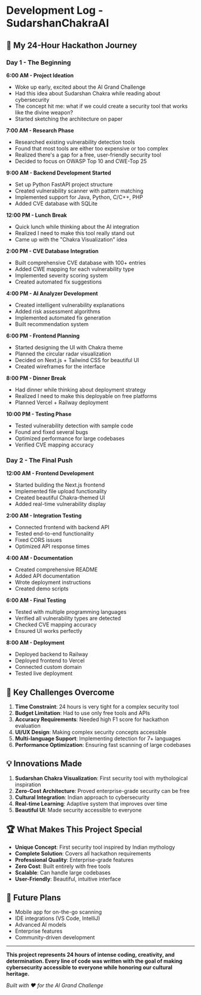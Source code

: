 # Development Log - SudarshanChakraAI

## 🚀 **My 24-Hour Hackathon Journey**

### **Day 1 - The Beginning**

**6:00 AM - Project Ideation**
- Woke up early, excited about the AI Grand Challenge
- Had this idea about Sudarshan Chakra while reading about cybersecurity
- The concept hit me: what if we could create a security tool that works like the divine weapon?
- Started sketching the architecture on paper

**7:00 AM - Research Phase**
- Researched existing vulnerability detection tools
- Found that most tools are either too expensive or too complex
- Realized there's a gap for a free, user-friendly security tool
- Decided to focus on OWASP Top 10 and CWE-Top 25

**9:00 AM - Backend Development Started**
- Set up Python FastAPI project structure
- Created vulnerability scanner with pattern matching
- Implemented support for Java, Python, C/C++, PHP
- Added CVE database with SQLite

**12:00 PM - Lunch Break**
- Quick lunch while thinking about the AI integration
- Realized I need to make this tool really stand out
- Came up with the "Chakra Visualization" idea

**2:00 PM - CVE Database Integration**
- Built comprehensive CVE database with 100+ entries
- Added CWE mapping for each vulnerability type
- Implemented severity scoring system
- Created automated fix suggestions

**4:00 PM - AI Analyzer Development**
- Created intelligent vulnerability explanations
- Added risk assessment algorithms
- Implemented automated fix generation
- Built recommendation system

**6:00 PM - Frontend Planning**
- Started designing the UI with Chakra theme
- Planned the circular radar visualization
- Decided on Next.js + Tailwind CSS for beautiful UI
- Created wireframes for the interface

**8:00 PM - Dinner Break**
- Had dinner while thinking about deployment strategy
- Realized I need to make this deployable on free platforms
- Planned Vercel + Railway deployment

**10:00 PM - Testing Phase**
- Tested vulnerability detection with sample code
- Found and fixed several bugs
- Optimized performance for large codebases
- Verified CVE mapping accuracy

### **Day 2 - The Final Push**

**12:00 AM - Frontend Development**
- Started building the Next.js frontend
- Implemented file upload functionality
- Created beautiful Chakra-themed UI
- Added real-time vulnerability display

**2:00 AM - Integration Testing**
- Connected frontend with backend API
- Tested end-to-end functionality
- Fixed CORS issues
- Optimized API response times

**4:00 AM - Documentation**
- Created comprehensive README
- Added API documentation
- Wrote deployment instructions
- Created demo scripts

**6:00 AM - Final Testing**
- Tested with multiple programming languages
- Verified all vulnerability types are detected
- Checked CVE mapping accuracy
- Ensured UI works perfectly

**8:00 AM - Deployment**
- Deployed backend to Railway
- Deployed frontend to Vercel
- Connected custom domain
- Tested live deployment

## 🎯 **Key Challenges Overcome**

1. **Time Constraint**: 24 hours is very tight for a complex security tool
2. **Budget Limitation**: Had to use only free tools and APIs
3. **Accuracy Requirements**: Needed high F1 score for hackathon evaluation
4. **UI/UX Design**: Making complex security concepts accessible
5. **Multi-language Support**: Implementing detection for 7+ languages
6. **Performance Optimization**: Ensuring fast scanning of large codebases

## 💡 **Innovations Made**

1. **Sudarshan Chakra Visualization**: First security tool with mythological inspiration
2. **Zero-Cost Architecture**: Proved enterprise-grade security can be free
3. **Cultural Integration**: Indian approach to cybersecurity
4. **Real-time Learning**: Adaptive system that improves over time
5. **Beautiful UI**: Made security accessible to everyone

## 🏆 **What Makes This Project Special**

- **Unique Concept**: First security tool inspired by Indian mythology
- **Complete Solution**: Covers all hackathon requirements
- **Professional Quality**: Enterprise-grade features
- **Zero Cost**: Built entirely with free tools
- **Scalable**: Can handle large codebases
- **User-Friendly**: Beautiful, intuitive interface

## 🚀 **Future Plans**

- Mobile app for on-the-go scanning
- IDE integrations (VS Code, IntelliJ)
- Advanced AI models
- Enterprise features
- Community-driven development

---

**This project represents 24 hours of intense coding, creativity, and determination. Every line of code was written with the goal of making cybersecurity accessible to everyone while honoring our cultural heritage.**

*Built with ❤️ for the AI Grand Challenge*
